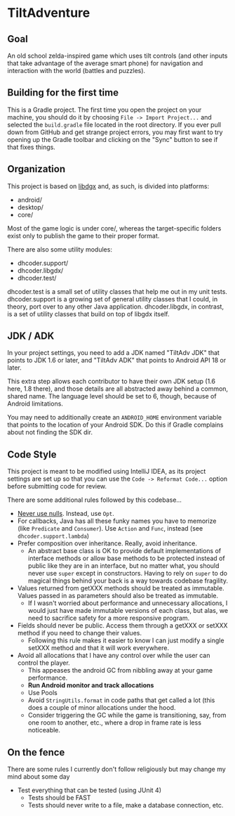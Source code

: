# TiltAdventure

## Goal

An old school zelda-inspired game which uses tilt controls (and other inputs that take advantage of the average
smart phone) for navigation and interaction with the world (battles and puzzles).

## Building for the first time

This is a Gradle project. The first time you open the project on your machine, you should do it by choosing
`File -> Import Project...` and selected the `build.gradle` file located in the root directory. If you ever pull down
from GitHub and get strange project errors, you may first want to try opening up the Gradle toolbar and clicking on the
"Sync" button to see if that fixes things.

## Organization

This project is based on [libdgx](http://libgdx.badlogicgames.com/) and, as such, is divided into platforms:

* android/
* desktop/
* core/

Most of the game logic is under core/, whereas the target-specific folders exist only to publish the game to their
proper format.

There are also some utility modules:

* dhcoder.support/
* dhcoder.libgdx/
* dhcoder.test/

dhcoder.test is a small set of utility classes that help me out in my unit tests. dhcoder.support is a growing set of
general utility classes that I could, in theory, port over to any other Java application. dhcoder.libgdx, in contrast,
is a set of utility classes that build on top of libgdx itself.

## JDK / ADK

In your project settings, you need to add a JDK named "TiltAdv JDK" that points to JDK 1.6 or later, and "TiltAdv
ADK" that points to Android API 18 or later.

This extra step allows each contributor to have their own JDK setup (1.6 here, 1.8 there), and those details are
all abstracted away behind a common, shared name. The language level should be set to 6, though, because of Android
limitations.

You may need to additionally create an `ANDROID_HOME` environment variable that points to the location of your
Android SDK. Do this if Gradle complains about not finding the SDK dir.
 
## Code Style

This project is meant to be modified using IntelliJ IDEA, as its project settings are set up so that you can use the
`Code -> Reformat Code...` option before submitting code for review.
 
There are some additional rules followed by this codebase...

* [Never use nulls](https://code.google.com/p/guava-libraries/wiki/UsingAndAvoidingNullExplained). Instead, use `Opt`.
* For callbacks, Java has all these funky names you have to memorize (like `Predicate` and `Consumer`). Use `Action` and
`Func`, instead (see `dhcoder.support.lambda`)
* Prefer composition over inheritance. Really, avoid inheritance. 
    * An abstract base class is OK to provide default implementations of interface methods or allow base methods to be
    protected instead of public like they are in an interface, but no matter what, you should never use `super` except
    in constructors. Having to rely on `super` to do magical things behind your back is a way towards codebase
    fragility.
* Values returned from getXXX methods should be treated as immutable. Values passed in as parameters should also be
treated as immutable.
    * If I wasn't worried about performance and unnecessary allocations, I would just have made immutable versions of
    each class, but alas, we need to sacrifice safety for a more responsive program.
* Fields should never be public. Access them through a getXXX or setXXX method if you need to change their values.
    * Following this rule makes it easier to know I can just modify a single setXXX method and that it will work
    everywhere.
* Avoid all allocations that I have any control over while the user can control the player.
    * This appeases the android GC from nibbling away at your game performance.
    * **Run Android monitor and track allocations**
    * Use Pools
    * Avoid `StringUtils.format` in code paths that get called a lot (this does a couple of minor allocations under the
      hood.
    * Consider triggering the GC while the game is transitioning, say, from one room to another, etc., where a drop in
      frame rate is less noticeable.

## On the fence

There are some rules I currently don't follow religiously but may change my mind about some day

* Test everything that can be tested (using JUnit 4)
    * Tests should be FAST
    * Tests should never write to a file, make a database connection, etc.
    